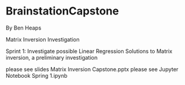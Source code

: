 # BrainstationCapstone

By Ben Heaps

Matrix Inversion Investigation

Sprint 1: Investigate possible Linear Regression Solutions to Matrix inversion, a preliminary investigation

please see slides Matrix Inversion Capstone.pptx
please see Jupyter Notebook Spring 1.ipynb

